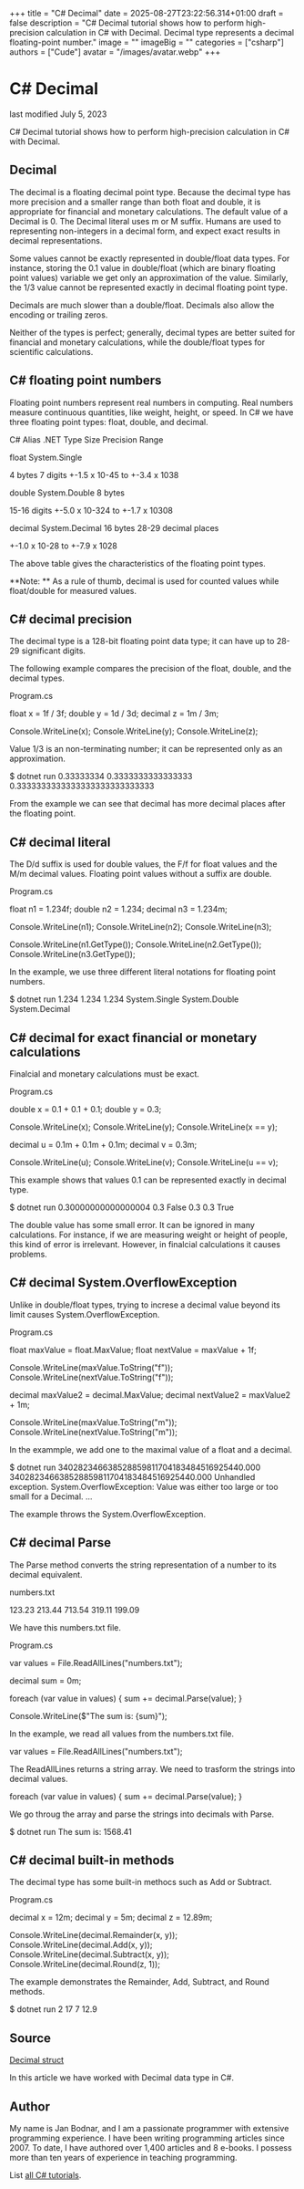 +++
title = "C# Decimal"
date = 2025-08-27T23:22:56.314+01:00
draft = false
description = "C# Decimal tutorial shows how to perform
high-precision calculation in C# with Decimal. Decimal type represents a decimal 
floating-point number."
image = ""
imageBig = ""
categories = ["csharp"]
authors = ["Cude"]
avatar = "/images/avatar.webp"
+++

# C# Decimal

last modified July 5, 2023

 

C# Decimal tutorial shows how to perform high-precision calculation in C# with
Decimal.

## Decimal

The decimal is a floating decimal point type. Because the decimal
type has more precision and a smaller range than both float and double, it is
appropriate for financial and monetary calculations. The default value of a
Decimal is 0. The Decimal literal uses m or M suffix.
Humans are used to representing non-integers in a decimal form, and expect exact
results in decimal representations.

Some values cannot be exactly represented in double/float data types. For
instance, storing the 0.1 value in double/float (which are binary floating point
values) variable we get only an approximation of the value. Similarly, the 1/3
value cannot be represented exactly in decimal floating point type. 

Decimals are much slower than a double/float. Decimals also allow the encoding 
or trailing zeros.

Neither of the types is perfect; generally, decimal types are better suited for
financial and monetary calculations, while the double/float types for scientific
calculations. 

## C# floating point numbers

Floating point numbers represent real numbers in computing. Real numbers
measure continuous quantities, like weight, height, or speed. In C# we have
three floating point types: float, double, and
decimal.

C# Alias
.NET Type
Size
Precision
Range

float
System.Single

4 bytes
7 digits
+-1.5 x 10-45 to +-3.4 x 1038 

double
System.Double
8 bytes

15-16 digits
+-5.0 x 10-324 to +-1.7 x 10308 

decimal
System.Decimal
16 bytes
28-29 decimal places

+-1.0 x 10-28  to +-7.9 x 1028 

The above table gives the characteristics of the floating point types.

**Note: ** As a rule of thumb, decimal is used for
counted values while float/double for measured values.

## C# decimal precision

The decimal type is a 128-bit floating point data type; it can 
have up to 28-29 significant digits.

The following example compares the precision of the float, 
double, and the decimal types.

Program.cs
  

float x = 1f / 3f;
double y = 1d / 3d;
decimal z = 1m / 3m;

Console.WriteLine(x);
Console.WriteLine(y);
Console.WriteLine(z);

Value 1/3 is an non-terminating number; it can be represented only as an
approximation.

$ dotnet run
0.33333334
0.3333333333333333
0.3333333333333333333333333333

From the example we can see that decimal has more decimal places 
after the floating point.

## C# decimal literal

The D/d suffix is used for double values, the F/f for
float values and the M/m decimal values. Floating
point values without a suffix are double.

Program.cs
  

float n1 = 1.234f;
double n2 = 1.234;
decimal n3 = 1.234m;

Console.WriteLine(n1);
Console.WriteLine(n2);
Console.WriteLine(n3);

Console.WriteLine(n1.GetType());
Console.WriteLine(n2.GetType());
Console.WriteLine(n3.GetType());

In the example, we use three different literal notations for floating point
numbers. 

$ dotnet run
1.234
1.234
1.234
System.Single
System.Double
System.Decimal

## C# decimal for exact financial or monetary calculations

Finalcial and monetary calculations must be exact. 

Program.cs
  

double x = 0.1 + 0.1 + 0.1;
double y = 0.3;

Console.WriteLine(x);
Console.WriteLine(y);
Console.WriteLine(x == y);

decimal u = 0.1m + 0.1m + 0.1m;
decimal v = 0.3m;

Console.WriteLine(u);
Console.WriteLine(v);
Console.WriteLine(u == v);

This example shows that values 0.1 can be represented exactly in decimal type.

$ dotnet run
0.30000000000000004
0.3
False
0.3
0.3
True

The double value has some small error. It can be ignored in many calculations.
For instance, if we are measuring weight or height of people, this kind of error
is irrelevant. However, in finalcial calculations it causes problems.

## C# decimal System.OverflowException

Unlike in double/float types, trying to increse a decimal value 
beyond its limit causes System.OverflowException.

Program.cs
  

float maxValue = float.MaxValue;
float nextValue = maxValue + 1f;

Console.WriteLine(maxValue.ToString("f"));
Console.WriteLine(nextValue.ToString("f"));

decimal maxValue2 = decimal.MaxValue;
decimal nextValue2 = maxValue2 + 1m;

Console.WriteLine(maxValue.ToString("m"));
Console.WriteLine(nextValue.ToString("m"));

In the exammple, we add one to the maximal value of a float and 
a decimal.

$ dotnet run 
340282346638528859811704183484516925440.000
340282346638528859811704183484516925440.000 
Unhandled exception. System.OverflowException: Value was either too large or too 
small for a Decimal.
...

The example throws the System.OverflowException.

## C# decimal Parse

The Parse method converts the string representation of a number to
its decimal equivalent.

numbers.txt
  

123.23
213.44
713.54
319.11
199.09

We have this numbers.txt file.

Program.cs
  

var values = File.ReadAllLines("numbers.txt");

decimal sum = 0m;

foreach (var value in values)
{
    sum += decimal.Parse(value);
} 

Console.WriteLine($"The sum is: {sum}");

In the example, we read all values from the numbers.txt file.

var values = File.ReadAllLines("numbers.txt");

The ReadAllLines returns a string array. We need to trasform the 
strings into decimal values.

foreach (var value in values)
{
    sum += decimal.Parse(value);
} 

We go throug the array and parse the strings into decimals with
Parse.

$ dotnet run
The sum is: 1568.41

## C# decimal built-in methods

The decimal type has some built-in methocs such as Add
or Subtract.

Program.cs
  

decimal x = 12m;
decimal y = 5m;
decimal z = 12.89m;

Console.WriteLine(decimal.Remainder(x, y));
Console.WriteLine(decimal.Add(x, y));
Console.WriteLine(decimal.Subtract(x, y));
Console.WriteLine(decimal.Round(z, 1));

The example demonstrates the Remainder, Add, 
Subtract, and Round methods.

$ dotnet run
2
17
7
12.9

## Source

[Decimal struct](https://learn.microsoft.com/en-us/dotnet/api/system.decimal?view=net-8.0)

In this article we have worked with Decimal data type in C#.

## Author

My name is Jan Bodnar, and I am a passionate programmer with extensive
programming experience. I have been writing programming articles since 2007.
To date, I have authored over 1,400 articles and 8 e-books. I possess more
than ten years of experience in teaching programming.

List [all C# tutorials](/csharp/).